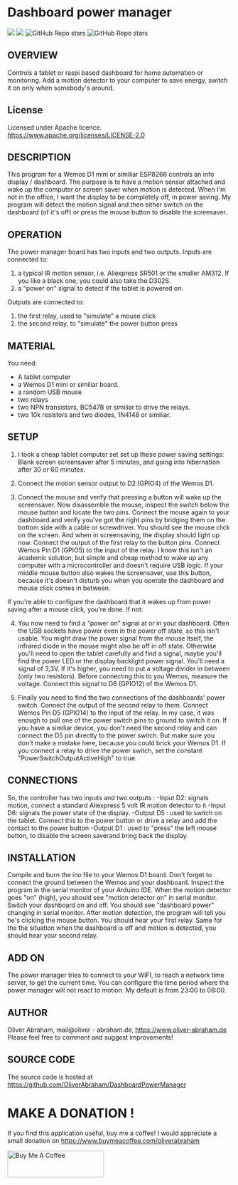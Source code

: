 # Dashboard power manager

![](https://img.shields.io/github/license/oliverabraham/dashboardpowermanager) ![](https://img.shields.io/github/languages/count/oliverabraham/dashboardpowermanager) ![GitHub Repo stars](https://img.shields.io/github/stars/oliverabraham/dashboardpowermanager?label=repo%20stars) ![GitHub Repo stars](https://img.shields.io/github/stars/oliverabraham?label=user%20stars)

## OVERVIEW

Controls a tablet or raspi based dashboard for home automation or monitoring. Add a motion detector to your computer to save energy, switch it on only when somebody's around.


## License

Licensed under Apache licence.
https://www.apache.org/licenses/LICENSE-2.0


## DESCRIPTION

This program for a Wemos D1 mini or similiar ESP8266 controls an info display / dashboard.
The purpose is to have a motion sensor attached and wake up the computer or screen saver when motion is detected.
When I'm not in the office, I want the display to be completely off, in power saving.
My program will detect the motion signal and then either switch on the dashboard (of it's off) or press the mouse button to disable the screesaver.


## OPERATION

The power manager board has two inputs and two outputs.
Inputs are connected to:
  1. a typical IR motion sensor, i.e. Aliexpress SR501 or the smaller AM312.
     If you like a black one, you could also take the D302S.
  2. a "power on" signal to detect if the tablet is powered on.

Outputs are connected to:
  1. the first relay, used to "simulate" a mouse click
  2. the second relay, to "simulate" the power button press


## MATERIAL

You need:
- A tablet computer
- a Wemos D1 mini or similiar board.
- a random USB mouse
- two relays
- two NPN transistors, BC547B or similiar to drive the relays. 
- two 10k resistors and two diodes, 1N4148 or similiar.


## SETUP

  1. I took a cheap tablet computer set set up these power saving settings:
     Blank screen screensaver after 5 minutes, and going into hibernation after 30 or 60 minutes.

  2. Connect the motion sensor output to D2 (GPIO4) of the Wemos D1.

  3. Connect the mouse and verify that pressing a button will wake up the screensaver.
     Now disassemble the mouse, inspect the switch below the mouse button and locate the two pins.
     Connect the mouse again to your dashboard and verify you've got the right pins by bridging them 
     on the bottom side with a cable or screwdriver.
     You should see the mouse click on the screen. And when in screensaving, the display should light up now.
     Connect the output of the first relay to the button pins.
     Connect Wemos Pin D1 (GPIO5) to the input of the relay.
     I know this isn't an academic solution, but simple and cheap method to wake up any computer 
     with a microcontroller and doesn't require USB logic.
     If your middle mouse button also wakes the screensaver, use this button, because it's doesn't 
     disturb you when you operate the dashboard and mouse click comes in between.

If you're able to configure the dashboard that it wakes up from power saving after a mouse click, you're done.
If not:

  4. You now need to find a "power on" signal at or in your dashboard.
     Often the USB sockets have power even in the power off state, so this isn't usable.
     You might draw the power signal from the mouse itself, the infrared diode in the mouse might also be off in off state.
     Otherwise you'll need to open the tablet carefully and find a signal, maybe you'll find the power LED 
     or the display backlight power signal. You'll need a signal of 3,3V. 
     If it's higher, you need to put a voltage divider in between (only two resistors).
     Before connecting this to you Wemos, measure the voltage.
     Connect this signal to D6 (GPIO12) of the Wemos D1.

  5. Finally you need to find the two connections of the dashboards' power switch.
     Connect the output of the second relay to them.
     Connect Wemos Pin D5 (GPIO14) to the input of the relay.
     In my case, it was enough to pull one of the power switch pins to ground to switch it on.
     If you have a similiar device, you don't need the second relay and can connect the D5 pin directly to the
     power switch. But make sure you don't make a mistake here, because you could brick your Wemos D1.
     If you connect a relay to drive the power switch, set the constant "PowerSwitchOutputActiveHigh" to true.


## CONNECTIONS

So, the controller has two inputs and two outputs :
-Input D2: signals motion, connect a standard Aliexpress 5 volt IR motion detector to it
-Input D6: signals the power state of the display.
-Output D5 : used to switch on the tablet. Connect this to the power button or drive a relay and add the contact to the power button
-Output D1 : used to "press" the left mouse button, to disable the screen saverand bring back the display.


## INSTALLATION

Compile and burn the ino file to your Wemos D1 board.
Don't forget to connect the ground between the Wemos and your dashboard.
Inspect the program in the serial monitor of your Arduino IDE.
When the motion detector goes "on" (high), you should see "motion detector on" in serial monitor.
Switch your dashboard on and off. You should see "dashboard power" changing in serial monitor.
After motion detection, the program will tell you he's clicking the mouse button. You should hear your first relay.
Same for the the situation when the dashboard is off and motion is detected, you should hear your second relay.


## ADD ON

The power manager tries to connect to your WIFI, to reach a network time server, to get the current time.
You can configure the time period where the power manager will not react to motion. My default is from 23:00 to 08:00.


## AUTHOR

Oliver Abraham, mail@oliver - abraham.de, https://www.oliver-abraham.de
Please feel free to comment and suggest improvements!


## SOURCE CODE

The source code is hosted at https://github.com/OliverAbraham/DashboardPowerManager


# MAKE A DONATION !

If you find this application useful, buy me a coffee!
I would appreciate a small donation on https://www.buymeacoffee.com/oliverabraham

<a href="https://www.buymeacoffee.com/app/oliverabraham" target="_blank"><img src="https://cdn.buymeacoffee.com/buttons/v2/default-yellow.png" alt="Buy Me A Coffee" style="height: 60px !important;width: 217px !important;" ></a>

